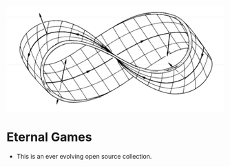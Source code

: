 ![Mobius](/static/img/mobius.jpeg)

# Eternal Games

- This is an ever evolving open source collection.